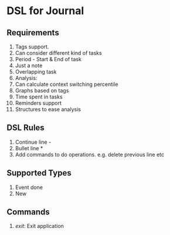 # DSL for Journal

## Requirements
1. Tags support.
2. Can consider different kind of tasks
  1. Period - Start & End of task
  2. Just a note
  3. Overlapping task
3. Analysis:
  1. Can calculate context switching percentile
  2. Graphs based on tags
  3. Time spent in tasks
4. Reminders support
5. Structures to ease analysis

## DSL Rules
1. Continue line -
2. Bullet line *
3. Add commands to do operations. e.g. delete previous line etc

## Supported Types
1. Event done
2. New 

## Commands
1. *exit*: Exit application
